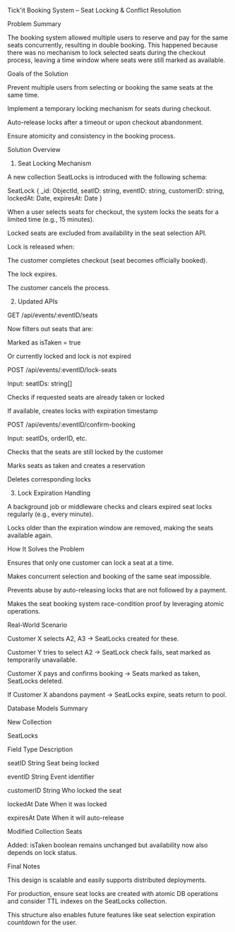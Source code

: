 Tick'it Booking System – Seat Locking & Conflict Resolution

Problem Summary

The booking system allowed multiple users to reserve and pay for the same seats concurrently, resulting in double booking. This happened because there was no mechanism to lock selected seats during the checkout process, leaving a time window where seats were still marked as available.

Goals of the Solution

Prevent multiple users from selecting or booking the same seats at the same time.

Implement a temporary locking mechanism for seats during checkout.

Auto-release locks after a timeout or upon checkout abandonment.

Ensure atomicity and consistency in the booking process.

Solution Overview

1. Seat Locking Mechanism

A new collection SeatLocks is introduced with the following schema:

SeatLock {
  _id: ObjectId,
  seatID: string,
  eventID: string,
  customerID: string,
  lockedAt: Date,
  expiresAt: Date
}

When a user selects seats for checkout, the system locks the seats for a limited time (e.g., 15 minutes).

Locked seats are excluded from availability in the seat selection API.

Lock is released when:

The customer completes checkout (seat becomes officially booked).

The lock expires.

The customer cancels the process.

2. Updated APIs

GET /api/events/:eventID/seats

Now filters out seats that are:

Marked as isTaken = true

Or currently locked and lock is not expired

POST /api/events/:eventID/lock-seats

Input: seatIDs: string[]

Checks if requested seats are already taken or locked

If available, creates locks with expiration timestamp

POST /api/events/:eventID/confirm-booking

Input: seatIDs, orderID, etc.

Checks that the seats are still locked by the customer

Marks seats as taken and creates a reservation

Deletes corresponding locks

3. Lock Expiration Handling

A background job or middleware checks and clears expired seat locks regularly (e.g., every minute).

Locks older than the expiration window are removed, making the seats available again.

How It Solves the Problem

Ensures that only one customer can lock a seat at a time.

Makes concurrent selection and booking of the same seat impossible.

Prevents abuse by auto-releasing locks that are not followed by a payment.

Makes the seat booking system race-condition proof by leveraging atomic operations.

Real-World Scenario

Customer X selects A2, A3 → SeatLocks created for these.

Customer Y tries to select A2 → SeatLock check fails, seat marked as temporarily unavailable.

Customer X pays and confirms booking → Seats marked as taken, SeatLocks deleted.

If Customer X abandons payment → SeatLocks expire, seats return to pool.

Database Models Summary

New Collection

SeatLocks

Field    Type   Description

seatID   String  Seat being locked

eventID  String  Event identifier

customerID String Who locked the seat

lockedAt Date When it was locked

expiresAt Date When it will auto-release

Modified Collection
Seats

Added: isTaken boolean remains unchanged but availability now also depends on lock status.

Final Notes

This design is scalable and easily supports distributed deployments.

For production, ensure seat locks are created with atomic DB operations and consider TTL indexes on the SeatLocks collection.

This structure also enables future features like seat selection expiration countdown for the user.

